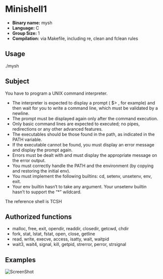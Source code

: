 # Minishell1

- **Binary name:** mysh 
- **Language:** C  
- **Group Size:** 1  
- **Compilation:** via Makefile, including re, clean and fclean rules  

## Usage

./mysh  

## Subject

You have to program a UNIX command interpreter.  
- The interpreter is expected to display a prompt ( $> , for example) and then wait for you to write a command line, which must be validated by a newline.  
- The prompt must be displayed again only after the command execution.  
- Only basic command lines are expected to executed; no pipes, redirections or any other advanced features.  
- The executables should be those found in the path, as indicated in the PATH variable.  
- If the executable cannot be found, you must display an error message and display the prompt again.  
- Errors must be dealt with and must display the appropriate message on the error output.  
- You must correctly handle the PATH and the environment (by copying and restoring the initial env).  
- You must implement the following builtins: cd, setenv, unsetenv, env, exit.  
- Your env builtin hasn’t to take any argument. Your unsetenv builtin hasn’t to support the “*” wildcard.  
  
The reference shell is TCSH  

## Authorized functions

- malloc, free, exit, opendir, readdir, closedir, getcwd, chdir  
- fork, stat, lstat, fstat, open, close, getline  
- read, write, execve, access, isatty, wait, waitpid  
- wait3, wait4, signal, kill, getpid, strerror, perror, strsignal  

## Examples

![ScreenShot](https://raw.github.com/L0rentz/Minishell1/master/examples/example.png)
